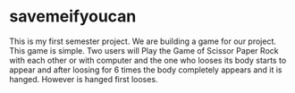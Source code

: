 # savemeifyoucan
This is my first semester project. We are building a game for our project.
This game is simple. Two users will Play the Game of Scissor Paper Rock with each other or with computer and the one who looses its body starts to appear and after loosing for 6 times the body completely appears and it is hanged. However is hanged first looses.
